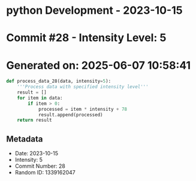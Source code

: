 ﻿# python Development - 2023-10-15
# Commit #28 - Intensity Level: 5
# Generated on: 2025-06-07 10:58:41
```python
def process_data_28(data, intensity=5):
    '''Process data with specified intensity level'''
    result = []
    for item in data:
        if item > 0:
            processed = item * intensity + 78
            result.append(processed)
    return result
```
## Metadata
- Date: 2023-10-15
- Intensity: 5
- Commit Number: 28
- Random ID: 1339162047
